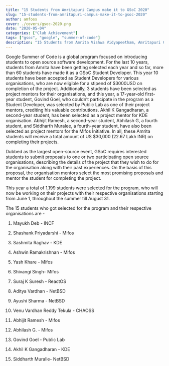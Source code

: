 ```yaml
---
title: "15 Students from Amritapuri Campus make it to GSoC 2020"
slug: "15-students-from-amritapuri-campus-make-it-to-gsoc-2020"
author: amfoss
cover: ./covers/gsoc-2020.png
date: "2020-05-04"
categories: ["Club Achievement"]
tags: ["gsoc", "google", "summer-of-code"]
description: "15 Students from Amrita Vishwa Vidyapeetham, Amritapuri Campus selected for Google Summer of Code 2020 Program."
---
```


Google Summer of Code is a global program focused on introducing students to open source software development. For the last 10 years, students from Amrita have been getting selected each year and so far, more than 60 students have made it as a GSoC Student Developer. This year 10 students have been accepted as Student Developers for various organisations, who are now eligible for a stipend of $3000USD on completion of the project. Additionally, 3 students have been selected as project mentors for their organisations, and this year, a 17-year-old first-year student, Govind Goel, who couldn’t participate in the program as a Student Developer, was selected by Public Lab as one of their project mentors, crediting his valuable contributions. Akhil K Gangadharan, a second-year student, has been selected as a project mentor for KDE organisation. Abhijit Ramesh, a second-year student, Abhilash G, a fourth student, and Siddharth Muralee, a fourth-year student, have also been selected as project mentors for the Mifos Initiative. In all, these Amrita students will receive a total amount of US $30,000 (22.67 Lakh INR) on completing their projects.

Dubbed as the largest open-source event, GSoC requires interested students to submit proposals to one or two participating open source organisations, describing the details of the project that they wish to do for the organisation along with their past experiences. On the basis of this proposal, the organisation mentors select the most promising proposals and mentor the student for completing the project.

This year a total of 1,199 students were selected for the program, who will now be working on their projects with their respective organisations starting from June 1, throughout the summer till August 31.

The 15 students who got selected for the program and their respective organisations are -

1. Mayukh Deb - INCF

2. Shashank Priyadarshi - Mifos

3. Sashmita Raghav - KDE

4. Ashwin Ramakrishnan - Mifos

5. Yash Khare - Mifos

6. Shivangi Singh- Mifos

7. Suraj K Suresh - ReactOS

8. Aditya Vardhan - NetBSD

9. Ayushi Sharma - NetBSD

10. Venu Vardhan Reddy Tekula - CHAOSS

11. Abhijit Ramesh - Mifos

12. Abhilash G. - Mifos

13. Govind Goel - Public Lab 

14. Akhil K Gangadharan - KDE

15. Siddharth Muralle- NetBSD
